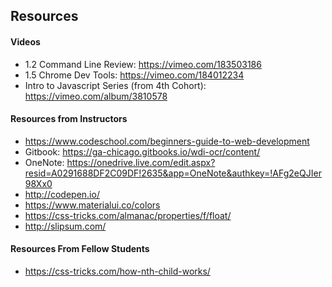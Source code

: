 ## Resources

#### Videos
- 1.2 Command Line Review: https://vimeo.com/183503186
- 1.5 Chrome Dev Tools: https://vimeo.com/184012234
- Intro to Javascript Series (from 4th Cohort): https://vimeo.com/album/3810578

#### Resources from Instructors

- https://www.codeschool.com/beginners-guide-to-web-development
- Gitbook: https://ga-chicago.gitbooks.io/wdi-ocr/content/
- OneNote: https://onedrive.live.com/edit.aspx?resid=A0291688DF2C09DF!2635&app=OneNote&authkey=!AFg2eQJIer98Xx0
- http://codepen.io/
- https://www.materialui.co/colors
- https://css-tricks.com/almanac/properties/f/float/
- http://slipsum.com/

#### Resources From Fellow Students

- https://css-tricks.com/how-nth-child-works/
